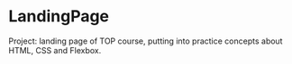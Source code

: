 # LandingPage
Project: landing page of TOP course, putting into practice concepts about HTML, CSS and Flexbox.
